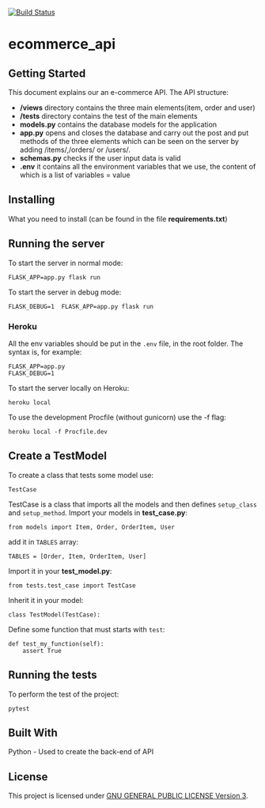 [![Build Status](https://api.travis-ci.org/repositories/nbschool/ecommerce_api.svg)](https://travis-ci.org/nbschool/ecommerce_api)

# ecommerce_api
## Getting Started

This document explains our an e-commerce API. The API structure:
* **/views** directory contains the three main elements(item, order and user)
* **/tests** directory contains the test of the main elements
* **models.py** contains the database models for the application
* **app.py** opens and closes the database and carry out the post and put methods of the three elements which can be seen on the server by adding /items/,/orders/ or /users/.
* **schemas.py** checks if the user input data is valid
* **.env** it contains all the environment variables that we use, the content of which is a list of variables = value

## Installing
 
What you need to install (can be found in the file **requirements.txt**)
 
## Running the server

To start the server in normal mode:
```
FLASK_APP=app.py flask run
```

To start the server in debug mode:
```
FLASK_DEBUG=1  FLASK_APP=app.py flask run
```

### Heroku
All the env variables should be put in the ```.env``` file, in the root folder. The syntax is, for example:
```
FLASK_APP=app.py
FLASK_DEBUG=1
```

To start the server locally on Heroku:
```
heroku local
```

To use the development Procfile (without gunicorn) use the -f flag:
```
heroku local -f Procfile.dev
```

## Create a TestModel

To create a class that tests some model use:

```
TestCase
```
TestCase is a class that imports all the models and then defines ```setup_class``` and ```setup_method```.
Import your models in **test_case.py**:
```
from models import Item, Order, OrderItem, User
```
add it in ```TABLES``` array:
```
TABLES = [Order, Item, OrderItem, User]
```


Import it in your **test_model.py**:
```
from tests.test_case import TestCase
```
Inherit it in your model:
```
class TestModel(TestCase):
```
Define some function that must starts with ```test```:
```
def test_my_function(self):
    assert True
```

## Running the tests

To perform the test of the project:

```
pytest
```


## Built With

 Python - Used to create the back-end of API


## License

 This project is licensed under [GNU GENERAL PUBLIC LICENSE Version 3](/LICENSE).
